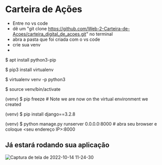 # Carteira de Ações

- Entre no vs code
- dê um "git clone https://github.com/Web-2-Carteira-de-Acoes/carteira_digital_de_acoes.git" no terminal
- abra a pasta que foi criada com o vs code
- crie sua venv
- 
$ apt install python3-pip

$ pip3 install virtualenv

$ virtualenv venv -p python3

$ source venv/bin/activate

(venv) $ pip freeze  # Note we are now on the virtual environment we created

(venv) $ pip install django==3.2.8

(venv) $ python manage.py runserver 0.0.0.0:8000 # abra seu browser e coloque <seu endereço IP>:8000

Já estará rodando sua aplicação
---
![Captura de tela de 2022-10-14 11-24-30](https://user-images.githubusercontent.com/71037296/195871090-2a1c88af-f919-444c-86b9-d9a8f4ca38df.png)
